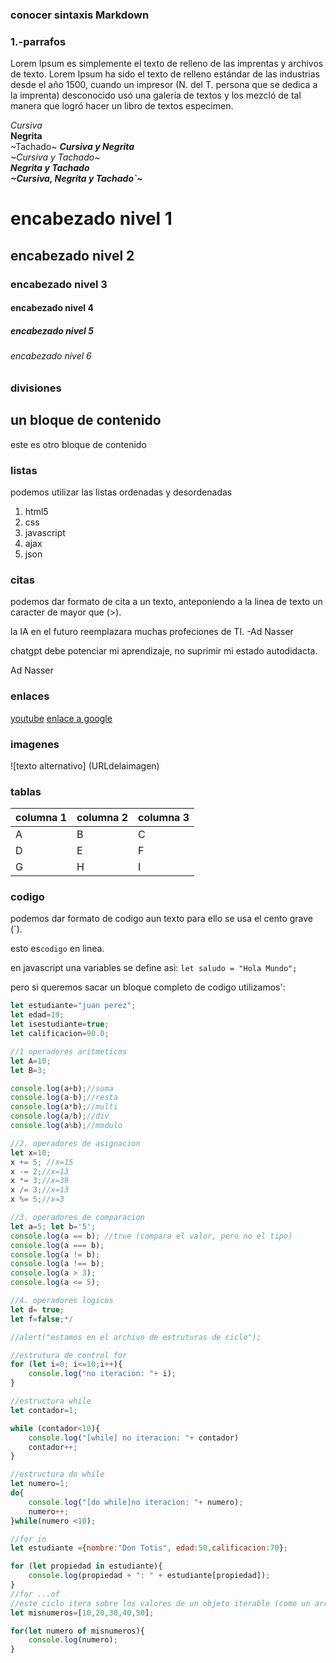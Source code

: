 <!--lenguaje markdown
objetivo: proporcionar una herramienta para documentar codigo, o aspectos tecnicoa para compartirlos o tenerlos de refenrecia en mi git hub o otra plataforma.

markdown es un lenguaje de marcado ligero 

el objetivo de su creador fue hacer quela gente pudiera escribir usando un formato de texto plano facil de leer
facil de escribir y con la posibilidad de convertir su documento en html valido.

la gran simpleza de su sintaxis hizo que tuviera una rapida adopcion y popularidad en la comunidad de desarrolladores.

actualmente aparte de permitir generar contenido html de forma dinamica, tambien se emplea (casi de forma estandar)
para la creacion de documentacion tecnica y con la proliferacion de la arquitectura JAM Stack para la creacion de sitios estaticos a traves de herramientas de tipo SSG(static site generator) y ssr (sergey side rendering) como hugo, gatsby, eleventy, next js, sergey-->

### conocer sintaxis Markdown

### 1.-parrafos
Lorem Ipsum es simplemente el texto de relleno de las imprentas y archivos de texto. Lorem Ipsum ha sido el texto de relleno estándar de las industrias desde el año 1500, cuando un impresor (N. del T. persona que se dedica a la imprenta) desconocido usó una galería de textos y los mezcló de tal manera que logró hacer un libro de textos especimen.

_Cursiva_  
**Negrita**  
~Tachado~ 
**_Cursiva y Negrita_**  
_~Cursiva y Tachado~_  
**_Negrita y Tachado_**  
**_~Cursiva, Negrita y Tachado`~_**


#     encabezado nivel 1
##    encabezado nivel 2
###   encabezado nivel 3
####  encabezado nivel 4
##### encabezado nivel 5
###### encabezado nivel 6

### divisiones

un bloque de contenido
---
este es otro bloque de contenido

### listas
podemos utilizar las listas ordenadas y desordenadas

1. html5
1. css
1. javascript
1. ajax
1. json

### citas
podemos dar formato de cita a un texto, anteponiendo a la linea de texto un caracter de mayor que (>).

la IA en el futuro reemplazara muchas profeciones de TI. -Ad Nasser

chatgpt debe potenciar mi aprendizaje, no suprimir mi estado autodidacta.

Ad Nasser

### enlaces 
[youtube](https://www.youtube.com)
[enlace a google](https://www.google.com)

### imagenes
![texto alternativo] (URLdelaimagen)

### tablas
|columna 1 |columna 2|columna 3|
|----------|---------|---------|
|A         |B        |C        |
|D         |E        |F        |
|G         |H        |I        |

### codigo
podemos dar formato de codigo aun texto para ello se usa el cento grave (`).

esto es`codigo` en linea.

en javascript  una variables se define asi:
`let saludo = "Hola Mundo";`

pero si queremos sacar un bloque completo de codigo utilizamos':

```js
let estudiante="juan perez";
let edad=19;
let isestudiante=true;
let calificacion=90.0;

//1 operadores aritmeticos
let A=10;
let B=3;

console.log(a+b);//suma
console.log(a-b);//resta
console.log(a*b);//multi
console.log(a/b);//div
console.log(a%b);//modulo

//2. operadores de asignacion
let x=10;
x += 5; //x=15
x -= 2;//x=13
x *= 3;//x=39
x /= 3;//x=13
x %= 5;//x=3

//3. operadores de comparacion
let a=5; let b='5';
console.log(a == b); //true (compara el valor, pero no el tipo)
console.log(a === b);
console.log(a != b);
console.log(a !== b);
console.log(a > 3);
console.log(a <= 5);

//4. operadores logicos 
let d= true;
let f=false;*/

//alert("estamos en el archivo de estruturas de ciclo");

//estrutura de control for
for (let i=0; i<=10;i++){
    console.log("no iteracion: "+ i);
}

//estructura while
let contador=1;

while (contador<10){
    console.log("[while] no iteracion: "+ contador)
    contador++;
}

//estructura do while
let numero=1;
do{
    console.log("[do while]no iteracion: "+ numero);
    numero++;
}while(numero <10);

//for in
let estudiante ={nombre:"Don Totis", edad:50,calificacion:70};

for (let propiedad in estudiante){
    console.log(propiedad + ": " + estudiante[propiedad]);
}
//for ...of 
//este ciclo itera sobre los valores de un objeto iterable (como un array).
let misnumeros=[10,20,30,40,50];

for(let numero of misnumeros){
    console.log(numero);
}

```

<!--esto es un comentario-->



